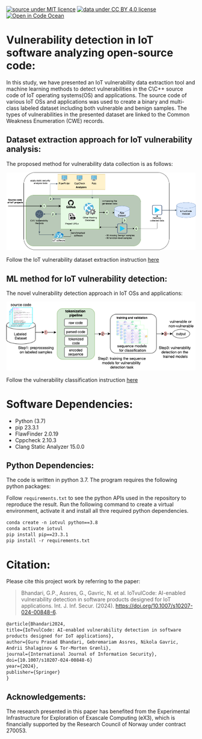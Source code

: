 [![source under MIT licence](https://img.shields.io/badge/source%20license-MIT-green)](LICENSE.txt)
[![data under CC BY 4.0 license](https://img.shields.io/badge/data%20license-CC%20BY%204.0-green)](https://creativecommons.org/licenses/by/4.0/)
[![Open in Code Ocean](https://codeocean.com/codeocean-assets/badge/open-in-code-ocean.svg)](https://codeocean.com/capsule/0170549/tree)

# Vulnerability detection in IoT software analyzing open-source code:

In this study, we have presented an IoT vulnerability data extraction tool and machine learning methods to detect vulnerabilities in the C\C++ source code of IoT operating systems(OS) and applications.
The source code of various IoT OSs and applications was used to create a binary and multi-class labeled dataset including both vulnerable and benign samples. The types of vulnerabilities in the presented dataset are linked to the Common Weakness Enumeration (CWE) records.

## Dataset extraction approach for IoT vulnerability analysis:

The proposed method for vulnerability data collection is as follows:

![framework](figure/framework.png?raw=true "The proposed framework for vulnerability data collection")

Follow the IoT vulnerability dataset extraction instruction [here](extractor/README.md)

## ML method for IoT vulnerability detection:

The novel vulnerability detection approach in IoT OSs and applications:

![framework](figure/MLframework.png?raw=true "The proposed method for vulnerability detection in IoT OSs and applications")

Follow the vulnerability classification instruction [here](classifier/README.md)

# Software Dependencies:

- Python (3.7)
- pip 23.3.1
- FlawFinder 2.0.19
- Cppcheck 2.10.3
- Clang Static Analyzer 15.0.0

## Python Dependencies:

The code is written in python 3.7. The program requires the following python packages:

Follow `requirements.txt` to see the python APIs used in the repository to reproduce the result. Run the following command to create a virtual environment, activate it and install all thre required python dependencies.

```
conda create -n iotvul python==3.8
conda activate iotvul
pip install pip==23.3.1
pip install -r requirements.txt
```

# Citation:

Please cite this project work by referring to the paper:

> Bhandari, G.P., Assres, G., Gavric, N. et al. IoTvulCode: AI-enabled vulnerability detection in software products designed for IoT applications. Int. J. Inf. Secur. (2024). https://doi.org/10.1007/s10207-024-00848-6.

    @article{Bhandari2024,
    title={IoTvulCode: AI-enabled vulnerability detection in software products designed for IoT applications},
    author={Guru Prasad Bhandari, Gebremariam Assres, Nikola Gavric, Andrii Shalaginov & Tor-Morten Grønli},
    journal={International Journal of Information Security},
    doi={10.1007/s10207-024-00848-6}
    year={2024},
    publisher={Springer}
    }

## Acknowledgements:

The research presented in this paper has benefited from the Experimental Infrastructure for Exploration of Exascale Computing (eX3), which is financially supported by the Research Council of Norway under contract 270053.
